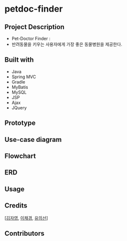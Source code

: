 # petdoc-finder

## Project Description
- Pet-Doctor Finder : 
- 반려동물을 키우는 사용자에게 가장 좋은 동물병원을 제공한다.


## Built with

- Java
- Spring MVC
- Gradle
- MyBatis
- MySQL
- JSP
- Ajax
- JQuery


## Prototype


## Use-case diagram


## Flowchart


## ERD


## Usage


## Credits

[[김자영](https://github.com/kjy222), [이채경](), [유의선](https://github.com/leesm316)]


## Contributors
